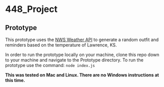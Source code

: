 # 448_Project

## Prototype

This prototype uses the [NWS Weather API](https://www.weather.gov/documentation/services-web-api) to generate a random outfit and reminders based on the temperature of Lawrence, KS.

In order to run the prototype locally on your machine, clone this repo down to your machine and navigate to the Prototype directory. 
To run the prototype use the command: `node index.js`


**This was tested on Mac and Linux. There are no Windows instructions at this time.**
